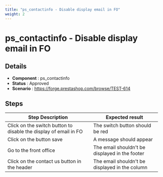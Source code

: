 ```yaml
---
title: "ps_contactinfo - Disable display email in FO"
weight: 2
---
```


# ps_contactinfo - Disable display email in FO
## Details
* **Component** : ps_contactinfo
* **Status** : Approved
* **Scenario** : https://forge.prestashop.com/browse/TEST-614

## Steps
| Step Description | Expected result |
| ----- | ----- |
| Click on the switch button to disable the display of email in FO | The switch button should be red |
| Click on the button save | A message should appear |
| Go to the front office | The email shouldn't be displayed in the footer |
| Click on the contact us button in the header | The email shouldn't be displayed in the column |